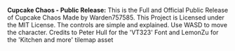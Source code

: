 **Cupcake Chaos - Public Release:**
This is the Full and Official Public Release of Cupcake Chaos Made by Warden757585.
This Project is Licensed under the MIT License.
The controls are simple and explained. Use WASD to move the character. 
Credits to Peter Hull for the 'VT323' Font and LemonZu for the 'Kitchen and more' tilemap asset
